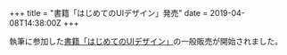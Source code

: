 +++
title = "書籍「はじめてのUIデザイン」発売"
date = 2019-04-08T14:38:00Z
+++

執筆に参加した[書籍「はじめてのUIデザイン」](https://peaks.cc/tchkmngy/ui_design)の一般販売が開始されました。
